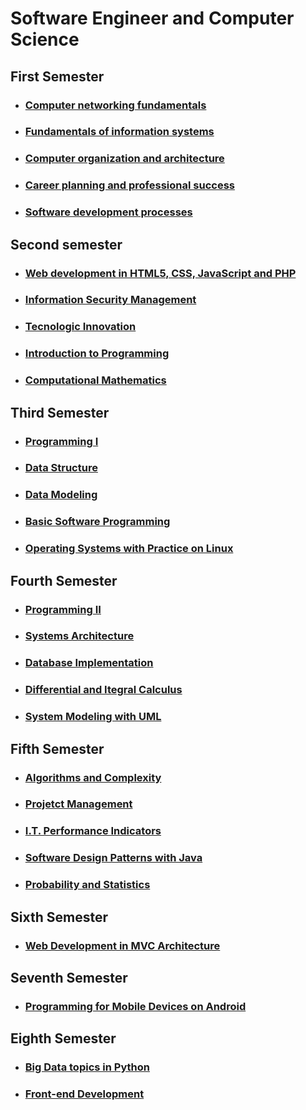 # Software Engineer and Computer Science

## First Semester

- ### [Computer networking fundamentals]()
- ### [Fundamentals of information systems]()
- ### [Computer organization and architecture]()
- ### [Career planning and professional success]()
- ### [Software development processes]()

## Second semester

- ### [Web development in HTML5, CSS, JavaScript and PHP]()
- ### [Information Security Management]()
- ### [Tecnologic Innovation]()
- ### [Introduction to Programming]()
- ### [Computational Mathematics]()

## Third Semester

- ### [Programming I](https://github.com/douglasmatosdev/software_engineer/tree/main/third_semester/programming_i)
- ### [Data Structure](https://github.com/douglasmatosdev/software_engineer/tree/main/third_semester/data_structure)
- ### [Data Modeling](https://github.com/douglasmatosdev/software_engineer/tree/main/third_semester/data_modeling)
- ### [Basic Software Programming](https://github.com/douglasmatosdev/software_engineer/tree/main/third_semester/basic_software_programming)
- ### [Operating Systems with Practice on Linux](https://github.com/douglasmatosdev/software_engineer/tree/main/third_semester/operating_systems_with_pratice_on_linux)

## Fourth Semester

- ### [Programming II](https://github.com/douglasmatosdev/software_engineer/tree/main/fourth_semester/programming_ii)
- ### [Systems Architecture](https://github.com/douglasmatosdev/software_engineer/tree/main/fourth_semester/systems_architecture)
- ### [Database Implementation](https://github.com/douglasmatosdev/software_engineer/tree/main/fourth_semester/database_implementation)

- ### [Differential and Itegral Calculus](https://github.com/douglasmatosdev/software_engineer/tree/main/fourth_semester/differential_and_integral_calculus)

- ### [System Modeling with UML](https://github.com/douglasmatosdev/software_engineer/tree/main/fourth_semester/system_modeling_with_uml)

## Fifth Semester

- ### [Algorithms and Complexity](https://github.com/douglasmatosdev/software_engineer/tree/main/fifth_semester/algorithms_and_complexity)
- ### [Projetct Management]()
- ### [I.T. Performance Indicators ]()
- ### [Software Design Patterns with Java](https://github.com/douglasmatosdev/software_engineer/tree/main/fifth_semester/software_design_patterns_with_java)
- ### [Probability and Statistics](https://github.com/douglasmatosdev/software_engineer/tree/main/fifth_semester/probability_and_statistics)


## Sixth Semester

- ### [Web Development in MVC Architecture](https://github.com/douglasmatosdev/software_engineer/tree/main/sixth_semester/)


## Seventh Semester

- ### [Programming for Mobile Devices on Android](https://github.com/douglasmatosdev/software_engineer/tree/main/seventh_semester/)

## Eighth Semester

- ### [Big Data topics in Python](https://github.com/douglasmatosdev/software_engineer/tree/main/eighth_semester/big_data_topics_in_python)

- ### [Front-end Development](https://github.com/douglasmatosdev/software_engineer/tree/main/eighth_semester/front_end_development)
